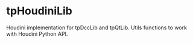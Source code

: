 # tpHoudiniLib
Houdini implementation for tpDccLib and tpQtLib. Utils functions to work with Houdini Python API.

